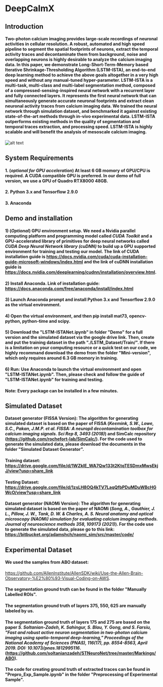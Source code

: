 # DeepCaImX
## Introduction
#### Two-photon calcium imaging provides large-scale recordings of neuronal activities in cellular resolution. A robust, automated and high speed pipeline to segment the spatial footprints of neurons, extract the temporal activity traces and decontaminate them from background, noise and overlapping neurons is highly desirable to analyze the calcium imaging data. In this paper, we demonstrate Long-Short-Term-Memory based Iterative Shrinkage-Thresholding Algorithm (LSTM-ISTA), an end-to-end deep learning method to achieve the above goals altogether in a very high speed and without any manual-tuned hyper-parameter. LSTM-ISTA is a multi-task, multi-class and multi-label segmentation method, composed of a compressed-sensing-inspired neural network with a recurrent layer and fully connected layers. It represents the first neural network that can simultaneously generate accurate neuronal footprints and extract clean neuronal activity traces from calcium imaging data. We trained the neural network through simulation dataset, and benchmarked it against existing state-of-the-art methods through in-vivo experimental data. LSTM-ISTA outperforms existing methods in the quality of segmentation and temporal traces extraction, and processing speed. LSTM-ISTA is highly scalable and will benefit the analysis of mesoscale calcium imaging. 
![alt text](https://github.com/KangningZhang/LSTM-ISTA-for-Calcium-Imaging-Data/blob/main/Figures/Fig1.png)

## System Requirements
#### 1. (_optional for GPU acceleration_) At least 6 GB momory of GPU/CPU is required. A CUDA compatible GPU is preferred. In our demo of full version, we use a GPU of Quadro RTX8000 48GB.
#### 2. Python 3.x and Tensorflow 2.9.0
#### 3. Anaconda

## Demo and installation
#### 1) (_Optional_) GPU environment setup. We need a Nvidia parallel computing platform and programming model called _CUDA Toolkit_ and a GPU-accelerated library of primitives for deep neural networks called _CUDA Deep Neural Network library (cuDNN)_ to build up a GPU supported environment for training and testing our model. The link of CUDA installation guide is https://docs.nvidia.com/cuda/cuda-installation-guide-microsoft-windows/index.html and the link of cuDNN installation guide is https://docs.nvidia.com/deeplearning/cudnn/installation/overview.html. 
#### 2) Install Anaconda. Link of installation guide: https://docs.anaconda.com/free/anaconda/install/index.html
#### 3) Launch Anaconda prompt and install Python 3.x and Tensorflow 2.9.0 as the virtual environment.
#### 4) Open the virtual environment, and then  pip install mat73, opencv-python, python-time and scipy.
#### 5) Download the "LSTM-ISTANet.ipynb" in folder "Demo" for a full version and the simulated dataset via the google drive link. Then, create and put the training dataset in the path "./LSTM_Dataset/Train/". If there is a limitation on your computing resource or a quick test on our code, we highly recommand download the demo from the folder "Mini-version", which only requires around 6.3 GB momory in training. 
#### 6) Run: Use Anaconda to launch the virtual environment and open "LSTM-ISTANet.ipynb". Then, please check and follow the guide of "LSTM-ISTANet.ipynb" for training and testing.
#### Note: Every package can be installed in a few minutes.

## Simulated Dataset
#### Dataset generator (FISSA Version): The algorithm for generating simulated dataset is based on the paper of FISSA (_Keemink, S.W., Lowe, S.C., Pakan, J.M.P. et al. FISSA: A neuropil decontamination toolbox for calcium imaging signals. Sci Rep 8, 3493 (2018)_) and SimCalc repository (https://github.com/rochefort-lab/SimCalc/). For the code used to generate the simulated data, please download the documents in the folder "Simulated Dataset Generator". 
#### Training dataset: https://drive.google.com/file/d/1WZkIE_WA7Qw133t2KtqTESDmxMwsEkjJ/view?usp=share_link
#### Testing Dataset: https://drive.google.com/file/d/1zsLH8OQ4kTV7LaqQfbPDuMDuWBcHGWcO/view?usp=share_link

#### Dataset generator (NAOMi Version): The algorithm for generating simulated dataset is based on the paper of NAOMi (_Song, A., Gauthier, J. L., Pillow, J. W., Tank, D. W. & Charles, A. S. Neural anatomy and optical microscopy (NAOMi) simulation for evaluating calcium imaging methods. Journal of neuroscience methods 358, 109173 (2021)_). For the code use to generate the simulated data, please go to this link: https://bitbucket.org/adamshch/naomi_sim/src/master/code/
## Experimental Dataset
#### We used the samples from ABO dataset:
https://github.com/AllenInstitute/AllenSDK/wiki/Use-the-Allen-Brain-Observatory-%E2%80%93-Visual-Coding-on-AWS.
#### The segmentation ground truth can be found in the folder "Manually Labelled ROIs". 
#### The segmentation ground truth of layers 375, 550, 625 are manually labeled by us. 
#### The segmentation ground truth of layers 175 and 275 are based on the paper _S. Soltanian-Zadeh, K. Sahingur, S. Blau, Y. Gong, and S. Farsiu, "Fast and robust active neuron segmentation in two-photon calcium imaging using spatio-temporal deep-learning," Proceedings of the National Academy of Sciences (PNAS), 116(17), pp. 8554-8563, April 2019. DOI: 10.1073/pnas.1812995116_. (https://github.com/soltanianzadeh/STNeuroNet/tree/master/Markings/ABO).
#### The code for creating ground truth of extracted traces can be found in "Prepro_Exp_Sample.ipynb" in the folder "Preprocessing of Experimental Sample".
